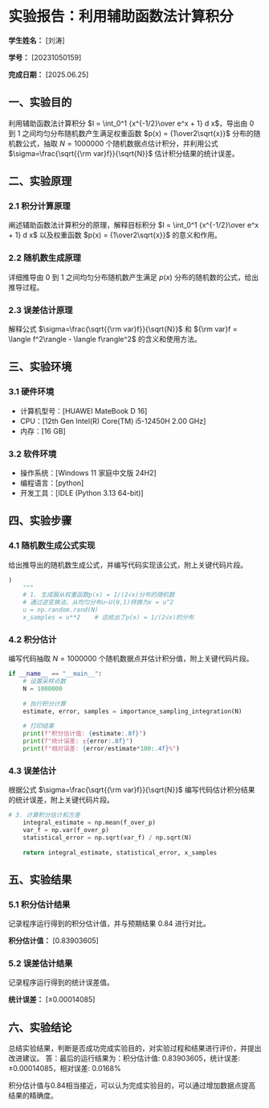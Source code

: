       
# 实验报告：利用辅助函数法计算积分

**学生姓名：** [刘涛] 

**学号：** [20231050159] 

**完成日期：** [2025.06.25]

## 一、实验目的
利用辅助函数法计算积分 $I = \int_0^1 {x^{-1/2}\over e^x + 1} d x$，导出由 0 到 1 之间均匀分布随机数产生满足权重函数 $p(x) = {1\over2\sqrt{x}}$ 分布的随机数公式，抽取 $N = 1000000$ 个随机数据点估计积分，并利用公式 $\sigma=\frac{\sqrt{{\rm var}f}}{\sqrt{N}}$ 估计积分结果的统计误差。

## 二、实验原理
### 2.1 积分计算原理
阐述辅助函数法计算积分的原理，解释目标积分 $I = \int_0^1 {x^{-1/2}\over e^x + 1} d x$ 以及权重函数 $p(x) = {1\over2\sqrt{x}}$ 的意义和作用。

### 2.2 随机数生成原理
详细推导由 0 到 1 之间均匀分布随机数产生满足 $p(x)$ 分布的随机数的公式，给出推导过程。

### 2.3 误差估计原理
解释公式 $\sigma=\frac{\sqrt{{\rm var}f}}{\sqrt{N}}$ 和 ${\rm var}f = \langle f^2\rangle - \langle f\rangle^2$ 的含义和使用方法。

## 三、实验环境
### 3.1 硬件环境
- 计算机型号：[HUAWEI MateBook D 16]
- CPU：[12th Gen Intel(R) Core(TM) i5-12450H 2.00 GHz]
- 内存：[16 GB]

### 3.2 软件环境
- 操作系统：[Windows 11 家庭中文版 24H2]
- 编程语言：[python]
- 开发工具：[IDLE (Python 3.13 64-bit)]

## 四、实验步骤
### 4.1 随机数生成公式实现
给出推导出的随机数生成公式，并编写代码实现该公式，附上关键代码片段。
```python
)
    """
    # 1. 生成服从权重函数p(x) = 1/(2√x)分布的随机数
    # 通过逆变换法，从均匀分布u~U(0,1)转换为x = u^2
    u = np.random.rand(N)
    x_samples = u**2    # 这给出了p(x) = 1/(2√x)的分布
```

### 4.2 积分估计
编写代码抽取 $N = 1000000$ 个随机数据点并估计积分值，附上关键代码片段。
```python
if __name__ == "__main__":
    # 设置采样点数
    N = 1000000
    
    # 执行积分计算
    estimate, error, samples = importance_sampling_integration(N)
    
    # 打印结果
    print(f"积分估计值: {estimate:.8f}")
    print(f"统计误差: ±{error:.8f}")
    print(f"相对误差: {error/estimate*100:.4f}%")
```

### 4.3 误差估计
根据公式 $\sigma=\frac{\sqrt{{\rm var}f}}{\sqrt{N}}$ 编写代码估计积分结果的统计误差，附上关键代码片段。
```python
# 3. 计算积分估计和方差
    integral_estimate = np.mean(f_over_p)
    var_f = np.var(f_over_p)
    statistical_error = np.sqrt(var_f) / np.sqrt(N)
    
    return integral_estimate, statistical_error, x_samples
```

## 五、实验结果
### 5.1 积分估计结果
记录程序运行得到的积分估计值，并与预期结果 0.84 进行对比。

**积分估计值：** [0.83903605]

### 5.2 误差估计结果
记录程序运行得到的统计误差值。

**统计误差：** [±0.00014085]

## 六、实验结论
总结实验结果，判断是否成功完成实验目的，对实验过程和结果进行评价，并提出改进建议。
答：最后的运行结果为：积分估计值: 0.83903605，统计误差: ±0.00014085，相对误差: 0.0168%

积分估计值与0.84相当接近，可以认为完成实验目的，可以通过增加数据点提高结果的精确度。
        
